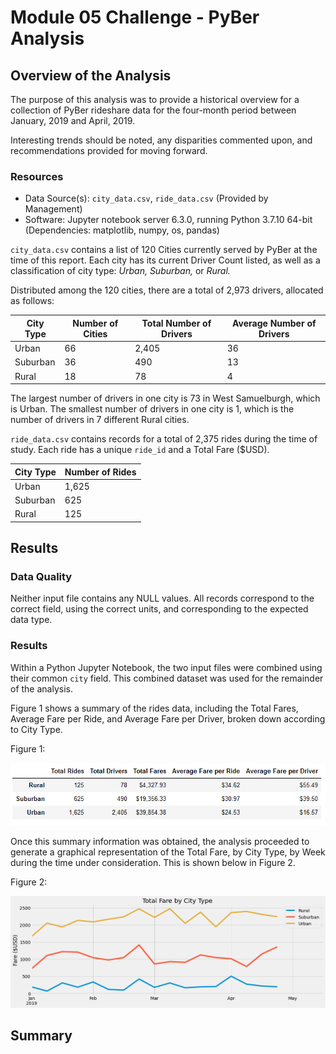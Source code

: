# Module 05 Challenge - PyBer Analysis

## Overview of the Analysis

The purpose of this analysis was to provide a historical overview for a collection
of PyBer rideshare data for the four-month period between January, 2019 and April, 2019.

Interesting trends should be noted, any disparities commented upon, and recommendations provided for moving forward.

### Resources

- Data Source(s): `city_data.csv`, `ride_data.csv` (Provided by Management)
- Software: Jupyter notebook server 6.3.0, running Python 3.7.10 64-bit (Dependencies:  matplotlib, numpy, os, pandas)

`city_data.csv` contains a list of 120 Cities currently served by PyBer at the time of this report. Each city has its current Driver Count listed, as well as a classification of city type: *Urban, Suburban,* or *Rural.*

Distributed among the 120 cities, there are a total of 2,973 drivers, allocated as follows:

|City Type|Number of Cities|Total Number of Drivers|Average Number of Drivers|
|---------|----------------|-----------------------|-------------------------|
|Urban    |66              |2,405                  |36                       |
|Suburban |36              |490                    |13                       |
|Rural    |18              |78                     |4                        |

The largest number of drivers in one city is 73 in West Samuelburgh, which is Urban. The smallest number of drivers in one city is 1, which is the number of drivers in 7 different Rural cities.

`ride_data.csv` contains records for a total of 2,375 rides during the time of study. Each ride has a unique `ride_id` and a Total Fare ($USD).

|City Type|Number of Rides |
|---------|----------------|
|Urban    |1,625           |
|Suburban |625             |
|Rural    |125             |


## Results

### Data Quality
Neither input file contains any NULL values. All records correspond to the correct field, using the correct units, and corresponding to the expected data type.

### Results

Within a Python Jupyter Notebook, the two input files were combined using their common `city` field. This combined dataset was used for the remainder of the analysis.

Figure 1 shows a summary of the rides data, including the Total Fares, Average Fare per Ride, and Average Fare per Driver, broken down according to City Type.

Figure 1: 

![Figure 1](analysis/Fig1.png "Figure 1")

Once this summary information was obtained, the analysis proceeded to generate a graphical representation of the Total Fare, by City Type, by Week during the time under consideration. This is shown below in Figure 2.

Figure 2:

![Figure 2](analysis/PyBer_fare_summary.png "Figure 2")

## Summary
